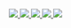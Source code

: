 <p align="center">
  <a href="https://arthurdiluz.github.io" alt="Personal Page" target="_blank">
    <img src="https://img.shields.io/website?label=Personal%20Page&style=for-the-badge&url=https%3A%2F%2Farthurdiluz.github.io"/>
  </a>
  <a href="https://www.linkedin.com/in/arthurdiluz/" alt="LinkedIn" target="_blank">
    <img src="https://img.shields.io/badge/-LinkedIn-0077B5?style=for-the-badge&logo=Linkedin&logoColor=white"/>
  </a>
  <a href="https://www.instagram.com/arthurdiluz/" alt="Instagram" target="_blank">
    <img src="https://img.shields.io/badge/-Instagram-E4405F?style=for-the-badge&logo=Instagram&logoColor=white"/>
  </a>
  <a href="https://t.me/arthurdiluz" alt="Telegram" target="_blank">
    <img src="https://img.shields.io/badge/Telegram-2CA5E0?style=for-the-badge&logo=telegram&logoColor=white"/>
  </a>
  <a href="mailto:arthurdiluz@outlook.com" alt="Outlook" target="_blank">
    <img src="https://img.shields.io/badge/-Outlook-0078D4?style=for-the-badge&logo=MIcrosoft%20Outlook&logoColor=white"/>
  </a>
</p>
